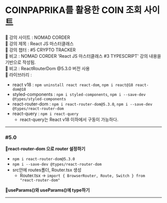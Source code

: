 # COINPAPRIKA를 활용한 COIN 조회 사이트

📍 강의 사이트 : NOMAD CORDER  
📍 강의 제목 : React JS 마스터클래스  
📍 강의 챕터 : #5 CRYPTO TRACKER  
📍 비고 : NOMAD CORDER 'React JS 마스터클래스 #3 TYPESCRIPT' 강의 내용을 기반으로 작성됨.  
📍 비고 : ReactRouterDom @5.3.0 버전 사용  
📍 라이브러리 :

- react v18 : `npm uninstall react react-dom`, `npm i react@18 react-dom@18`
- styled-components : `npm i styled-components`, `npm i --save-dev @types/styled-components`
- react-router-dom : `npm i react-router-dom@5.3.0`, `npm i --save-dev @types/react-router-dom`
- react-query : `npm i react-query`
  - react-query는 React v18 이하에서 구동이 가능하다.

---

### #5.0

**📗react-router-dom 으로 router 설정하기**

- `npm i react-router-dom@5.3.0`
- `npm i --save-dev @types/react-router-dom`
- src안에 routes폴더, Router.tsx 생성
  - Router.tsx → `import { BrowserRouter, Route, Switch } from "react-router-dom"`

**📗useParams()와 useParams()에 type하기**

---
